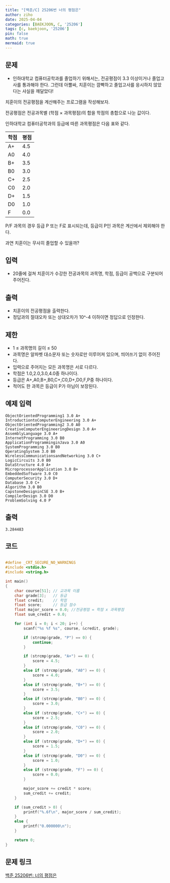```yaml
---
title: "[백준/C] 25206번 너의 평점은"
author: ziho
date: 2025-04-04
categories: [BAEKJOON, C, '25206']
tags: [c, baekjoon, '25206']
pin: false
math: true
mermaid: true
---
```

## 문제
- 인하대학교 컴퓨터공학과를 졸업하기 위해서는, 전공평점이 3.3 이상이거나 졸업고사를 통과해야 한다. 그런데 아뿔싸, 치훈이는 깜빡하고 졸업고사를 응시하지 않았다는 사실을 깨달았다!

치훈이의 전공평점을 계산해주는 프로그램을 작성해보자.

전공평점은 전공과목별 (학점 × 과목평점)의 합을 학점의 총합으로 나눈 값이다.

인하대학교 컴퓨터공학과의 등급에 따른 과목평점은 다음 표와 같다.

|학점|평점|
|------|---|
|A+|4.5|
|A0|4.0|
|B+|3.5|
|B0|3.0|
|C+|2.5|
|C0|2.0|
|D+|1.5|
|D0|1.0|
|F|0.0|

P/F 과목의 경우 등급 P 또는 F로 표시되는데, 등급이 P인 과목은 계산에서 제외해야 한다.

과연 치훈이는 무사히 졸업할 수 있을까?

## 입력
- 20줄에 걸쳐 치훈이가 수강한 전공과목의 과목명, 학점, 등급이 공백으로 구분되어 주어진다.
## 출력
- 치훈이의 전공평점을 출력한다.
- 정답과의 절대오차 또는 상대오차가 10^-4 이하이면 정답으로 인정한다.
## 제한
- 1 ≤ 과목명의 길이 ≤ 50
- 과목명은 알파벳 대소문자 또는 숫자로만 이루어져 있으며, 띄어쓰기 없이 주어진다. 
- 입력으로 주어지는 모든 과목명은 서로 다르다.
- 학점은 1.0,2.0,3.0,4.0중 하나이다.
- 등급은 A+,A0,B+,B0,C+,C0,D+,D0,F,P중 하나이다.
- 적어도 한 과목은 등급이 P가 아님이 보장된다.
## 예제 입력
```
ObjectOrientedProgramming1 3.0 A+
IntroductiontoComputerEngineering 3.0 A+
ObjectOrientedProgramming2 3.0 A0
CreativeComputerEngineeringDesign 3.0 A+
AssemblyLanguage 3.0 A+
InternetProgramming 3.0 B0
ApplicationProgramminginJava 3.0 A0
SystemProgramming 3.0 B0
OperatingSystem 3.0 B0
WirelessCommunicationsandNetworking 3.0 C+
LogicCircuits 3.0 B0
DataStructure 4.0 A+
MicroprocessorApplication 3.0 B+
EmbeddedSoftware 3.0 C0
ComputerSecurity 3.0 D+
Database 3.0 C+
Algorithm 3.0 B0
CapstoneDesigninCSE 3.0 B+
CompilerDesign 3.0 D0
ProblemSolving 4.0 P
```
## 출력
```
3.284483
```
## 코드

```c

#define _CRT_SECURE_NO_WARNINGS
#include <stdio.h>
#include <string.h>

int main()
{
    char course[51]; // 교과목 이름
    char grade[3];   // 등급
    float credit;    // 학점
    float score;     // 등급 점수
    float major_score = 0.0; //전공평점 = 학점 x 과목평점
    float sum_credit = 0.0;

    for (int i = 0; i < 20; i++) {
        scanf("%s %f %s", course, &credit, grade);

        if (strcmp(grade, "P") == 0) {
            continue;
        }

        if (strcmp(grade, "A+") == 0) {
            score = 4.5;
        }
        else if (strcmp(grade, "A0") == 0) {
            score = 4.0;
        }
        else if (strcmp(grade, "B+") == 0) {
            score = 3.5;
        }
        else if (strcmp(grade, "B0") == 0) {
            score = 3.0;
        }
        else if (strcmp(grade, "C+") == 0) {
            score = 2.5;
        }
        else if (strcmp(grade, "C0") == 0) {
            score = 2.0;
        }
        else if (strcmp(grade, "D+") == 0) {
            score = 1.5;
        }
        else if (strcmp(grade, "D0") == 0) {
            score = 1.0;
        }
        else if (strcmp(grade, "F") == 0) {
            score = 0.0;
        }

        major_score += credit * score;
        sum_credit += credit;
    }

    if (sum_credit > 0) {
        printf("%.6f\n", major_score / sum_credit);
    }
    else {
        printf("0.000000\n");
    }

    return 0;
}
```

## 문제 링크
[백준 25206번: 너의 평점은](https://www.acmicpc.net/problem/25206)
